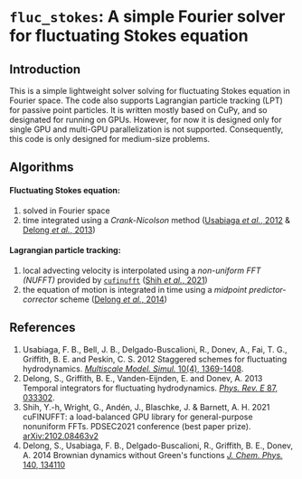 # `fluc_stokes`: A simple Fourier solver for fluctuating Stokes equation 

## Introduction

This is a simple lightweight solver solving for fluctuating Stokes equation in Fourier space. The code also supports Lagrangian particle tracking (LPT) for passive point particles. It is written mostly based on CuPy, and so designated for running on GPUs. However, for now it is designed only for single GPU and multi-GPU parallelization is not supported. Consequently, this code is only designed for medium-size problems. 

## Algorithms

#### Fluctuating Stokes equation: 
1. solved in Fourier space
2. time integrated using a _Crank-Nicolson_ method ([Usabiaga _et al._, 2012](#UBB+2012) & [Delong _et al._, 2013](#DGED2013))

#### Lagrangian particle tracking:
1. local advecting velocity is interpolated using a _non-uniform FFT (NUFFT)_ provided by [`cufinufft`](https://github.com/flatironinstitute/finufft) ([Shih _et al._, 2021](#cufinufft))
2. the equation of motion is integrated in time using a _midpoint predictor-corrector_ scheme ([Delong _et al._, 2014](DUB+2014))



## References

1. <a id="UBB+2012"></a> Usabiaga, F. B., Bell, J. B., Delgado-Buscalioni, R., Donev, A., Fai, T. G., Griffith, B. E. and Peskin, C. S. 2012 Staggered schemes for fluctuating hydrodynamics. [_Multiscale Model. Simul._ 10(4), 1369-1408](https://doi.org/10.1137/120864520).
2. <a id="DGED2013"></a> Delong, S., Griffith, B. E., Vanden-Eijnden, E. and Donev, A. 2013 Temporal integrators for fluctuating hydrodynamics. [_Phys. Rev. E_ 87, 033302](https://doi.org/10.1103/PhysRevE.87.033302).
3. <a id="cufinufft"></a> Shih, Y.-h, Wright, G., Andén, J., Blaschke, J. & Barnett, A. H. 2021 cuFINUFFT: a load-balanced GPU library for general-purpose nonuniform FFTs. PDSEC2021 conference (best paper prize). [arXiv:2102.08463v2](https://arxiv.org/abs/2102.08463)
4. <a id="DUB+2014"></a> Delong, S., Usabiaga, F. B., Delgado-Buscalioni, R., Griffith, B. E., Donev, A. 2014 Brownian dynamics without Green's functions [_J. Chem. Phys._ 140, 134110](https://doi.org/10.1063/1.4869866)
